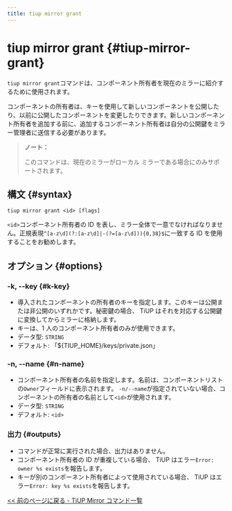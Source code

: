 ```yaml
---
title: tiup mirror grant
---
```


# tiup mirror grant {#tiup-mirror-grant}

`tiup mirror grant`コマンドは、コンポーネント所有者を現在のミラーに紹介するために使用されます。

コンポーネントの所有者は、キーを使用して新しいコンポーネントを公開したり、以前に公開したコンポーネントを変更したりできます。新しいコンポーネント所有者を追加する前に、追加するコンポーネント所有者は自分の公開鍵をミラー管理者に送信する必要があります。

> **ノート：**
>
> このコマンドは、現在のミラーがローカル ミラーである場合にのみサポートされます。

## 構文 {#syntax}

```shell
tiup mirror grant <id> [flags]
```

`<id>`コンポーネント所有者の ID を表し、ミラー全体で一意でなければなりません。正規表現`^[a-z\d](?:[a-z\d]|-(?=[a-z\d])){0,38}$`に一致する ID を使用することをお勧めします。

## オプション {#options}

### -k, --key {#k-key}

-   導入されたコンポーネントの所有者のキーを指定します。このキーは公開または非公開のいずれかです。秘密鍵の場合、 TiUP はそれを対応する公開鍵に変換してからミラーに格納します。
-   キーは、1 人のコンポーネント所有者のみが使用できます。
-   データ型: `STRING`
-   デフォルト: 「${TIUP_HOME}/keys/private.json」

### -n, --name {#n-name}

-   コンポーネント所有者の名前を指定します。名前は、コンポーネントリストの`Owner`フィールドに表示されます。 `-n/--name`が指定されていない場合、コンポーネントの所有者の名前として`<id>`が使用されます。
-   データ型: `STRING`
-   デフォルト: `<id>`

### 出力 {#outputs}

-   コマンドが正常に実行された場合、出力はありません。
-   コンポーネント所有者の ID が重複している場合、 TiUP はエラー`Error: owner %s exists`を報告します。
-   キーが別のコンポーネント所有者によって使用されている場合、 TiUP はエラー`Error: key %s exists`を報告します。

[&lt;&lt; 前のページに戻る - TiUP Mirror コマンド一覧](/tiup/tiup-command-mirror.md#command-list)
